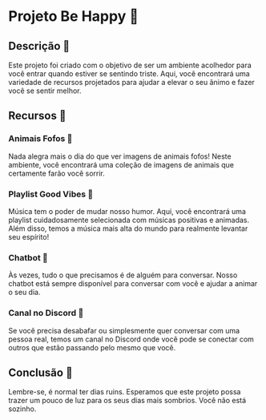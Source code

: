 # Projeto Be Happy 🌈

## Descrição 📝

Este projeto foi criado com o objetivo de ser um ambiente acolhedor para você entrar quando estiver se sentindo triste. Aqui, você encontrará uma variedade de recursos projetados para ajudar a elevar o seu ânimo e fazer você se sentir melhor.

## Recursos 🌟

### Animais Fofos 🐾

Nada alegra mais o dia do que ver imagens de animais fofos! Neste ambiente, você encontrará uma coleção de imagens de animais que certamente farão você sorrir.

### Playlist Good Vibes 🎵

Música tem o poder de mudar nosso humor. Aqui, você encontrará uma playlist cuidadosamente selecionada com músicas positivas e animadas. Além disso, temos a música mais alta do mundo para realmente levantar seu espírito!

### Chatbot 🤖

Às vezes, tudo o que precisamos é de alguém para conversar. Nosso chatbot está sempre disponível para conversar com você e ajudar a animar o seu dia.

### Canal no Discord 💬

Se você precisa desabafar ou simplesmente quer conversar com uma pessoa real, temos um canal no Discord onde você pode se conectar com outros que estão passando pelo mesmo que você.

## Conclusão 🌻

Lembre-se, é normal ter dias ruins. Esperamos que este projeto possa trazer um pouco de luz para os seus dias mais sombrios. Você não está sozinho.

